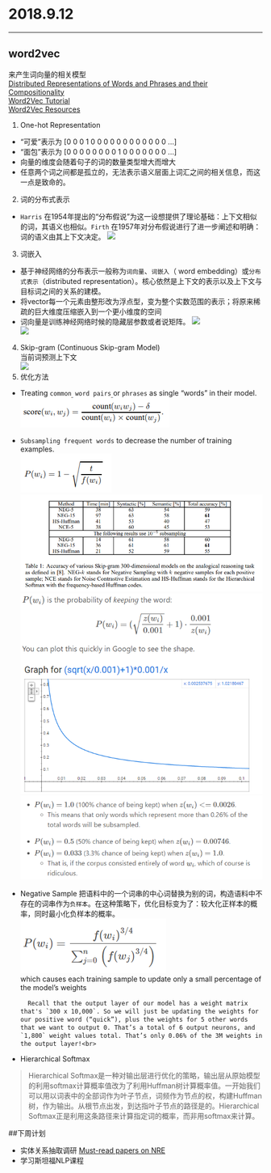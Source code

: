 ﻿# 2018.9.12
---
## word2vec
来产生词向量的相关模型<br>
[Distributed Representations of Words and Phrases and their Compositionality](https://arxiv.org/pdf/1310.4546.pdf)<br>
[Word2Vec Tutorial](http://mccormickml.com/2016/04/19/word2vec-tutorial-the-skip-gram-model/)<br>
[Word2Vec Resources](http://mccormickml.com/2016/04/27/word2vec-resources/)<br>

1. One-hot Representation<br>
* “可爱”表示为 [0 0 0 1 0 0 0 0 0 0 0 0 0 0 0 0 ...] 
* “面包”表示为 [0 0 0 0 0 0 0 0 1 0 0 0 0 0 0 0 ...]
* 向量的维度会随着句子的词的数量类型增大而增大
* 任意两个词之间都是孤立的，无法表示语义层面上词汇之间的相关信息，而这一点是致命的。
2. 词的分布式表示
* `Harris` 在1954年提出的“分布假说”为这一设想提供了理论基础：上下文相似的词，其语义也相似。`Firth` 在1957年对分布假说进行了进一步阐述和明确：词的语义由其上下文决定。
![](http://attachbak.dataguru.cn/attachments/portal/201805/03/131555uwstwas4a6tkwzl8.jpg)
3. 词嵌入
* 基于神经网络的分布表示一般称为`词向量`、`词嵌入`（ word embedding）或`分布式表示`（distributed representation）。核心依然是上下文的表示以及上下文与目标词之间的关系的建模。
* 将vector每一个元素由整形改为浮点型，变为整个实数范围的表示；将原来稀疏的巨大维度压缩嵌入到一个更小维度的空间
* 词向量是训练神经网络时候的隐藏层参数或者说矩阵。
![](http://attachbak.dataguru.cn/attachments/portal/201805/03/131556ohn99d9onh2np93k.jpg)<br>
![](http://mccormickml.com/assets/word2vec/matrix_mult_w_one_hot.png)
4. Skip-gram (Continuous Skip-gram Model)<br>
当前词预测上下文<br>
![](http://attachbak.dataguru.cn/attachments/portal/201805/03/131556rqqoke9o4ujzufjq.jpg)
5. 优化方法<br>
* Treating `common word pairs` or `phrases` as single “words” in their model.<br>
![](https://github.com/qiuxingfa/picture_/blob/master/2018.9.12/75e019f1b267bb4472b14646f2be512.png)
* `Subsampling frequent words` to decrease the number of training examples.<br>
![](https://github.com/qiuxingfa/picture_/blob/master/2018.9.12/bfde864b66e81146ebc712b0a5e573a.png)<br>
![](https://github.com/qiuxingfa/picture_/blob/master/2018.9.12/17e7ae7a9e05e4888c5db79d01f0557.png)<br>
![](https://github.com/qiuxingfa/picture_/blob/master/2018.9.12/12a6ddabfab42c4ed8fb2b23482fe6b.png)<br>
![](https://github.com/qiuxingfa/picture_/blob/master/2018.9.12/48fa21c69323c6dde966ce5e4c8bf19.png)<br>
* Negative Sample
把语料中的一个词串的中心词替换为别的词，构造语料中不存在的词串作为`负样本`。在这种策略下，优化目标变为了：较大化正样本的概率，同时最小化负样本的概率。<br>
![](https://github.com/qiuxingfa/picture_/blob/master/2018.9.12/1f417de699cc55846cf6cf80cf78660.png)<br>
which causes each training sample to update only a small percentage of the model’s weights<br>
        

        Recall that the output layer of our model has a weight matrix that's `300 x 10,000`. So we will just be updating the weights for our positive word (“quick”), plus the weights for 5 other words that we want to output 0. That’s a total of 6 output neurons, and `1,800` weight values total. That’s only 0.06% of the 3M weights in the output layer!<br>

* Hierarchical Softmax
>Hierarchical Softmax是一种对输出层进行优化的策略，输出层从原始模型的利用softmax计算概率值改为了利用Huffman树计算概率值。一开始我们可以用以词表中的全部词作为叶子节点，词频作为节点的权，构建Huffman树，作为输出。从根节点出发，到达指叶子节点的路径是的。Hierarchical Softmax正是利用这条路径来计算指定词的概率，而非用softmax来计算。

##下周计划

* 实体关系抽取调研
[Must-read papers on NRE](https://github.com/thunlp/NREPapers)
* 学习斯坦福NLP课程
        
        




